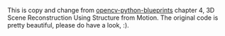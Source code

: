This is copy and change from [opencv-python-blueprints](https://github.com/mbeyeler/opencv-python-blueprints) chapter 4, 3D Scene Reconstruction
Using Structure from Motion. The original code is pretty beautiful, please do have a look, :).

